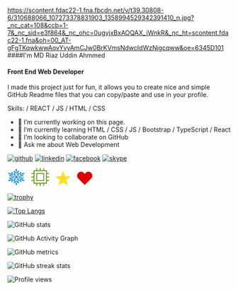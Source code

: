 https://scontent.fdac22-1.fna.fbcdn.net/v/t39.30808-6/310688066_107273378831903_1358994529342391410_n.jpg?_nc_cat=108&ccb=1-7&_nc_sid=e3f864&_nc_ohc=0ugvjxBxAOQAX_jWnkR&_nc_ht=scontent.fdac22-1.fna&oh=00_AT-gFgTKqwkwwAovYvyAmCJw0BrKVmsNdwcIdWzNigcqww&oe=6345D101
####I'm MD Riaz Uddin Ahmmed
#### Front End Web Developer


I made this project just for fun, it allows you to create nice and simple GitHub Readme files that you can copy/paste and use in your profile.

Skills:  / REACT / JS / HTML / CSS

- 🔭 I’m currently working on this page. 
- 🌱 I’m currently learning HTML / CSS / JS / Bootstrap / TypeScript / React  
- 👯 I’m looking to collaborate on GitHub 
- 💬 Ask me about Web Development 


[<img src='https://cdn.jsdelivr.net/npm/simple-icons@3.0.1/icons/github.svg' alt='github' height='40'>](https://github.com/247riaz)  [<img src='https://cdn.jsdelivr.net/npm/simple-icons@3.0.1/icons/linkedin.svg' alt='linkedin' height='40'>](https://www.linkedin.com/in/247riaz/)  [<img src='https://cdn.jsdelivr.net/npm/simple-icons@3.0.1/icons/facebook.svg' alt='facebook' height='40'>](https://www.facebook.com/247riaz)  [<img src='https://cdn.jsdelivr.net/npm/simple-icons@3.0.1/icons/skype.svg' alt='skype' height='40'>](live:.cid.8d73191c79073a3c)  

<a href='https://archiveprogram.github.com/'><img src='https://raw.githubusercontent.com/acervenky/animated-github-badges/master/assets/acbadge.gif' width='40' height='40'></a> <a href='https://docs.github.com/en/developers'><img src='https://raw.githubusercontent.com/acervenky/animated-github-badges/master/assets/devbadge.gif' width='40' height='40'></a> <a href='https://stars.github.com/'><img src='https://raw.githubusercontent.com/acervenky/animated-github-badges/master/assets/starbadge.gif' width='35' height='35'></a> <a href='https://docs.github.com/en/github/supporting-the-open-source-community-with-github-sponsors'><img src='https://raw.githubusercontent.com/acervenky/animated-github-badges/master/assets/sponsorbadge.gif' width='35' height='35'></a> 

[![trophy](https://github-profile-trophy.vercel.app/?username=247riaz)](https://github.com/ryo-ma/github-profile-trophy)

[![Top Langs](https://github-readme-stats.vercel.app/api/top-langs/?username=247riaz)](https://github.com/anuraghazra/github-readme-stats)

![GitHub stats](https://github-readme-stats.vercel.app/api?username=247riaz&show_icons=true)  

![GitHub Activity Graph](https://activity-graph.herokuapp.com/graph?username=247riaz)  

![GitHub metrics](https://metrics.lecoq.io/247riaz)  

![GitHub streak stats](https://github-readme-streak-stats.herokuapp.com/?user=247riaz)  

![Profile views](https://gpvc.arturio.dev/247riaz)  

